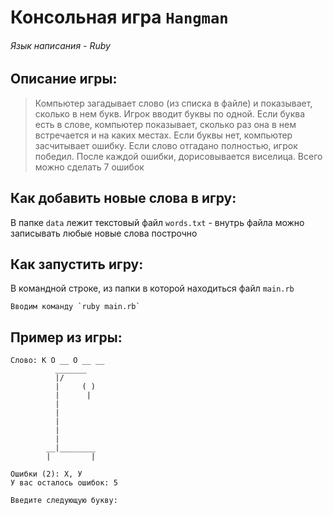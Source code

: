 # Консольная игра `Hangman`
###### Язык написания - Ruby

## Описание игры:
> Компьютер загадывает слово (из списка в файле) и показывает, сколько в нем букв.
> Игрок вводит буквы по одной. Если буква есть в слове, компьютер показывает, сколько раз 
> она в нем встречается и на каких местах. Если буквы нет, компьютер засчитывает ошибку.
> Если слово отгадано полностью, игрок победил. 
> После каждой ошибки, дорисовывается виселица. Всего можно сделать 7 ошибок

## Как добавить новые слова в игру:
В папке `data` лежит текстовый файл `words.txt` - внутрь файла можно записывать любые новые слова построчно

## Как запустить игру:
В командной строке, из папки в которой находиться файл `main.rb` 
```
Вводим команду `ruby main.rb`
```

## Пример из игры:

```
Слово: К О __ О __ __
          _______
          |/
          |     ( )
          |      |
          |
          |
          |
          |
          |
        __|________
        |         |

Ошибки (2): Х, У
У вас осталось ошибок: 5

Введите следующую букву:
```

